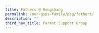 ```yaml
---
title: Fathers @ Gongshang
permalink: /our-gsps-family/psg/fathers/
description: ""
third_nav_title: Parent Support Group
---
```

